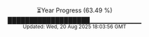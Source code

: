 <p align="center">
⏳Year Progress (63.49 %)<br>
███████████████████▁▁▁▁▁▁▁▁▁▁▁ <br>
<sub>Updated: Wed, 20 Aug 2025 18:03:56 GMT</sub>
</p>

